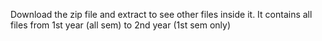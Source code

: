 Download the zip file and extract to see other files inside it. It contains all files from 1st year (all sem) to 2nd year (1st sem only)